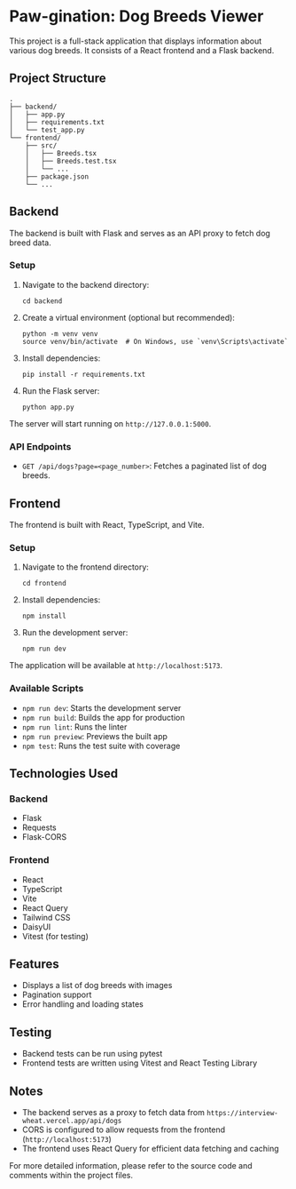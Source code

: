 # Paw-gination: Dog Breeds Viewer

This project is a full-stack application that displays information about various dog breeds. It consists of a React frontend and a Flask backend.

## Project Structure

```
.
├── backend/
│   ├── app.py
│   ├── requirements.txt
│   └── test_app.py
└── frontend/
    ├── src/
    │   ├── Breeds.tsx
    │   ├── Breeds.test.tsx
    │   └── ...
    ├── package.json
    └── ...
```

## Backend

The backend is built with Flask and serves as an API proxy to fetch dog breed data.

### Setup

1. Navigate to the backend directory:

   ```
   cd backend
   ```

2. Create a virtual environment (optional but recommended):

   ```
   python -m venv venv
   source venv/bin/activate  # On Windows, use `venv\Scripts\activate`
   ```

3. Install dependencies:

   ```
   pip install -r requirements.txt
   ```

4. Run the Flask server:
   ```
   python app.py
   ```

The server will start running on `http://127.0.0.1:5000`.

### API Endpoints

- `GET /api/dogs?page=<page_number>`: Fetches a paginated list of dog breeds.

## Frontend

The frontend is built with React, TypeScript, and Vite.

### Setup

1. Navigate to the frontend directory:

   ```
   cd frontend
   ```

2. Install dependencies:

   ```
   npm install
   ```

3. Run the development server:
   ```
   npm run dev
   ```

The application will be available at `http://localhost:5173`.

### Available Scripts

- `npm run dev`: Starts the development server
- `npm run build`: Builds the app for production
- `npm run lint`: Runs the linter
- `npm run preview`: Previews the built app
- `npm test`: Runs the test suite with coverage

## Technologies Used

### Backend

- Flask
- Requests
- Flask-CORS

### Frontend

- React
- TypeScript
- Vite
- React Query
- Tailwind CSS
- DaisyUI
- Vitest (for testing)

## Features

- Displays a list of dog breeds with images
- Pagination support
- Error handling and loading states

## Testing

- Backend tests can be run using pytest
- Frontend tests are written using Vitest and React Testing Library

## Notes

- The backend serves as a proxy to fetch data from `https://interview-wheat.vercel.app/api/dogs`
- CORS is configured to allow requests from the frontend (`http://localhost:5173`)
- The frontend uses React Query for efficient data fetching and caching

For more detailed information, please refer to the source code and comments within the project files.
